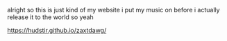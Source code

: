 alright so this is just kind of my website i put my music on before i actually release it to the world so yeah

https://hudstir.github.io/zaxtdawg/
